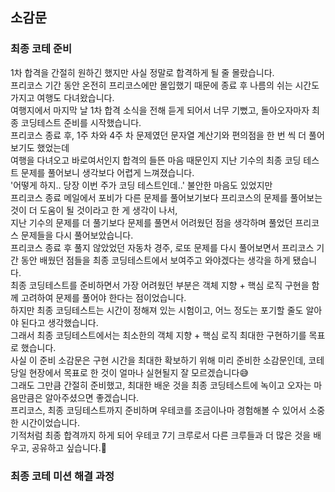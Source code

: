 ## 소감문

### 최종 코테 준비
1차 합격을 간절히 원하긴 했지만 사실 정말로 합격하게 될 줄 몰랐습니다.  
프리코스 기간 동안 온전히 프리코스에만 몰입했기 때문에 종료 후 나름의 쉬는 시간도 가지고 여행도 다녀왔습니다.  
여행지에서 마지막 날 1차 합격 소식을 전해 듣게 되어서 너무 기뻤고, 돌아오자마자 최종 코딩테스트 준비를 시작했습니다.  
프리코스 종료 후, 1주 차와 4주 차 문제였던 문자열 계산기와 편의점을 한 번 씩 더 풀어보기도 했었는데  
여행을 다녀오고 바로여서인지 합격의 들뜬 마음 때문인지 지난 기수의 최종 코딩 테스트 문제를 풀어보니 생각보다 어렵게 느껴졌습니다.  
'어떻게 하지.. 당장 이번 주가 코딩 테스트인데..' 불안한 마음도 있었지만  
프리코스 종료 메일에서 포비가 다른 문제를 풀어보기보다 프리코스의 문제를 풀어보는 것이 더 도움이 될 것이라고 한 게 생각이 나서,  
지난 기수의 문제를 더 풀기보다 문제를 풀면서 어려웠던 점을 생각하며 풀었던 프리코스 문제들을 다시 풀어보았습니다.  
프리코스 종료 후 풀지 않았었던 자동차 경주, 로또 문제를 다시 풀어보면서 프리코스 기간 동안 배웠던 점들을 최종 코딩테스트에서 보여주고 와야겠다는 생각을 하게 됐습니다.  
최종 코딩테스트를 준비하면서 가장 어려웠던 부분은 객체 지향 + 핵심 로직 구현을 함께 고려하여 문제를 풀어야 한다는 점이었습니다.  
하지만 최종 코딩테스트는 시간이 정해져 있는 시험이고, 어느 정도는 포기할 줄도 알아야 된다고 생각했습니다.  
그래서 최종 코딩테스트에서는 최소한의 객체 지향 + 핵심 로직 최대한 구현하기를 목표로 했습니다.  
사실 이 준비 소감문은 구현 시간을 최대한 확보하기 위해 미리 준비한 소감문인데, 코테 당일 현장에서 목표로 한 것이 얼마나 실현될지 잘 모르겠습니다😅  
그래도 그만큼 간절히 준비했고, 최대한 배운 것을 최종 코딩테스트에 녹이고 오자는 마음만큼은 알아주셨으면 좋겠습니다.  
프리코스, 최종 코딩테스트까지 준비하며 우테코를 조금이나마 경험해볼 수 있어서 소중한 시간이었습니다.  
기적처럼 최종 합격까지 하게 되어 우테코 7기 크루로서 다른 크루들과 더 많은 것을 배우고, 공유하고 싶습니다.🥰

### 최종 코테 미션 해결 과정